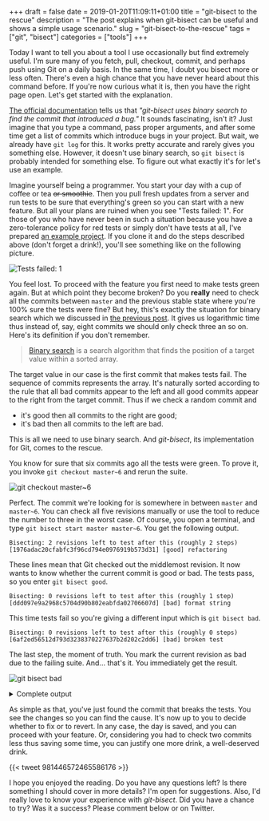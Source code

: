 +++ 
draft = false
date = 2019-01-20T11:09:11+01:00
title = "git-bisect to the rescue"
description = "The post explains when git-bisect can be useful and shows a simple usage scenario."
slug = "git-bisect-to-the-rescue" 
tags = ["git", "bisect"]
categories = ["tools"]
+++

Today I want to tell you about a tool I use occasionally but find extremely useful. I'm sure many of you fetch, pull, checkout, commit, and perhaps push using Git on a daily basis. In the same time, I doubt you bisect more or less often. There's even a high chance that you have never heard about this command before. If you're now curious what it is, then you have the right page open. Let's get started with the explanation.

[The official documentation](https://git-scm.com/docs/git-bisect) tells us that *"git-bisect uses binary search to find the commit that introduced a bug."* It sounds fascinating, isn't it? Just imagine that you type a command, pass proper arguments, and after some time get a list of commits which introduce bugs in your project. But wait, we already have `git log` for this. It works pretty accurate and rarely gives you something else. However, it doesn't use binary search, so `git bisect` is probably intended for something else. To figure out what exactly it's for let's use an example.

Imagine yourself being a programmer. You start your day with a cup of coffee or tea ~~or smoothie~~. Then you pull fresh updates from a server and run tests to be sure that everything's green so you can start with a new feature. But all your plans are ruined when you see "Tests failed: 1". For those of you who have never been in such a situation because you have a zero-tolerance policy for red tests or simply don't have tests at all, I've prepared [an example project](https://github.com/artspb/git-bisect-example-project). If you clone it and do the steps described above (don't forget a drink!), you'll see something like on the following picture.

![Tests failed: 1](/images/git-bisect-to-the-rescue/tests-failed-1.png)

You feel lost. To proceed with the feature you first need to make tests green again. But at which point they become broken? Do you **really** need to check all the commits between `master` and the previous stable state where you're 100% sure the tests were fine? But hey, this's exactly the situation for binary search which we discussed in [the previous post](/posts/binary-search-explained/). It gives us logarithmic time thus instead of, say, eight commits we should only check three an so on. Here's its definition if you don't remember.

>[Binary search](https://en.wikipedia.org/wiki/Binary_search_algorithm) is a search algorithm that finds the position of a target value within a sorted array.

The target value in our case is the first commit that makes tests fail. The sequence of commits represents the array. It's naturally sorted according to the rule that all bad commits appear to the left and all good commits appear to the right from the target commit. Thus if we check a random commit and

* it's good then all commits to the right are good;
* it's bad then all commits to the left are bad.

This is all we need to use binary search. And *git-bisect*, its implementation for Git, comes to the rescue.

You know for sure that six commits ago all the tests were green. To prove it, you invoke `git checkout master~6` and rerun the suite.

![git checkout master~6](/images/git-bisect-to-the-rescue/git-checkout-master-6.png)

Perfect. The commit we're looking for is somewhere in between `master` and `master~6`. You can check all five revisions manually or use the tool to reduce the number to three in the worst case. Of course, you open a terminal, and type `git bisect start master master~6`. You get the following output.

```
Bisecting: 2 revisions left to test after this (roughly 2 steps)
[1976adac20cfabfc3f96cd794e0976919b573d31] [good] refactoring
```

These lines mean that Git checked out the middlemost revision. It now wants to know whether the current commit is good or bad. The tests pass, so you enter `git bisect good`.

```
Bisecting: 0 revisions left to test after this (roughly 1 step)
[ddd097e9a2968c5704d90b802eabfda02706607d] [bad] format string
```

This time tests fail so you're giving a different input which is `git bisect bad`.

```
Bisecting: 0 revisions left to test after this (roughly 0 steps)
[6af2ed56512d793d3238370227637b2d202c2dd6] [bad] broken test
```

The last step, the moment of truth. You mark the current revision as bad due to the failing suite. And... that's it. You immediately get the result.

![git bisect bad](/images/git-bisect-to-the-rescue/git-bisect-bad.png)

<details><summary>Complete output</summary>

```
artspb@artspbs-MBP ~/I/h/git-bisect-example-project> git checkout master~6
Note: checking out 'master~6'.

You are in 'detached HEAD' state. You can look around, make experimental
changes and commit them, and you can discard any commits you make in this
state without impacting any branches by performing another checkout.

If you want to create a new branch to retain commits you create, you may
do so (now or later) by using -b with the checkout command again. Example:

  git checkout -b <new-branch-name>

HEAD is now at ccaa064 Initial commit
artspb@artspbs-MBP ~/I/h/git-bisect-example-project> git bisect start master master~6
Bisecting: 2 revisions left to test after this (roughly 2 steps)
[1976adac20cfabfc3f96cd794e0976919b573d31] [good] refactoring
artspb@artspbs-MBP ~/I/h/git-bisect-example-project> git bisect good
Bisecting: 0 revisions left to test after this (roughly 1 step)
[ddd097e9a2968c5704d90b802eabfda02706607d] [bad] format string
artspb@artspbs-MBP ~/I/h/git-bisect-example-project> git bisect bad
Bisecting: 0 revisions left to test after this (roughly 0 steps)
[6af2ed56512d793d3238370227637b2d202c2dd6] [bad] broken test
artspb@artspbs-MBP ~/I/h/git-bisect-example-project> git bisect bad
6af2ed56512d793d3238370227637b2d202c2dd6 is the first bad commit
commit 6af2ed56512d793d3238370227637b2d202c2dd6
Author: Artem Khvastunov <artem.khvastunov@jetbrains.com>
Date:   Wed Jun 27 23:00:12 2018 +0200

    [bad] broken test

:040000 040000 fcf4a50dd84202a904f222087e7b9094afe1990c e1e2242e1ea3d45979dabbfda309fc64db33aab6 M      test
```
</details>

As simple as that, you've just found the commit that breaks the tests. You see the changes so you can find the cause. It's now up to you to decide whether to fix or to revert. In any case, the day is saved, and you can proceed with your feature. Or, considering you had to check two commits less thus saving some time, you can justify one more drink, a well-deserved drink.

{{< tweet 981446572465586176 >}}

I hope you enjoyed the reading. Do you have any questions left? Is there something I should cover in more details? I'm open for suggestions. Also, I'd really love to know your experience with *git-bisect*. Did you have a chance to try? Was it a success? Please comment below or on Twitter. 